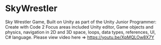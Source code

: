 # SkyWrestler
Sky Wrestler Game, Built on Unity as part of the Unity Junior Programmer: Create with Code 2 Focus areas included Unity editor, Game objects and physics, navigation in 2D and 3D space, loops, data types, references, UI, C# language.  Please view video here => https://youtu.be/XpMQLOw8X7Y
